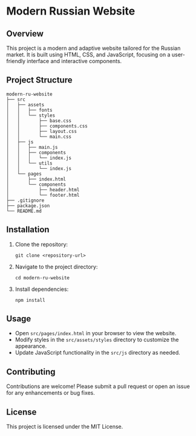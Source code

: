 # Modern Russian Website

## Overview
This project is a modern and adaptive website tailored for the Russian market. It is built using HTML, CSS, and JavaScript, focusing on a user-friendly interface and interactive components.

## Project Structure
```
modern-ru-website
├── src
│   ├── assets
│   │   ├── fonts
│   │   └── styles
│   │       ├── base.css
│   │       ├── components.css
│   │       ├── layout.css
│   │       └── main.css
│   ├── js
│   │   ├── main.js
│   │   ├── components
│   │   │   └── index.js
│   │   └── utils
│   │       └── index.js
│   └── pages
│       ├── index.html
│       └── components
│           ├── header.html
│           └── footer.html
├── .gitignore
├── package.json
└── README.md
```

## Installation
1. Clone the repository:
   ```
   git clone <repository-url>
   ```
2. Navigate to the project directory:
   ```
   cd modern-ru-website
   ```
3. Install dependencies:
   ```
   npm install
   ```

## Usage
- Open `src/pages/index.html` in your browser to view the website.
- Modify styles in the `src/assets/styles` directory to customize the appearance.
- Update JavaScript functionality in the `src/js` directory as needed.

## Contributing
Contributions are welcome! Please submit a pull request or open an issue for any enhancements or bug fixes.

## License
This project is licensed under the MIT License.